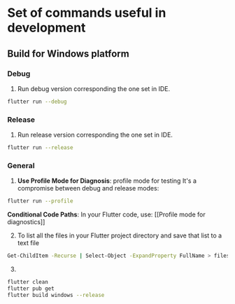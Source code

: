 

# Set of commands useful in development

## Build for Windows platform

### Debug
1. Run debug version corresponding the one set in IDE. 
```bash
flutter run --debug
```


### Release
1. Run release version corresponding the one set in IDE. 
```bash
flutter run --release 
```

 
### General

1. **Use Profile Mode for Diagnosis**:  profile mode for testing It's a compromise between debug and release modes:
```bash
flutter run --profile
```
   **Conditional Code Paths**: In your Flutter code, use: [[Profile mode for diagnostics]]

2. To list all the files in your Flutter project directory and save that list to a text file
```bash
Get-ChildItem -Recurse | Select-Object -ExpandProperty FullName > files_list.txt
```

3.  

```bash
flutter clean  
flutter pub get  
flutter build windows --release
``` 